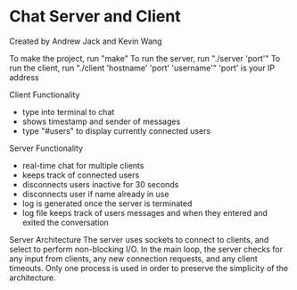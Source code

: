 # Chat Server and Client
Created by Andrew Jack and Kevin Wang

To make the project, run "make"
To run the server, run "./server 'port'"
To run the client, run "./client 'hostname' 'port' 'username'"
'port' is your IP address

Client Functionality
- type into terminal to chat
- shows timestamp and sender of messages
- type "#users" to display currently connected users

Server Functionality
- real-time chat for multiple clients
- keeps track of connected users
- disconnects users inactive for 30 seconds
- disconnects user if name already in use
- log is generated once the server is terminated
- log file keeps track of users messages and when they entered and exited
the conversation 

Server Architecture
The server uses sockets to connect to clients, and select to
perform non-blocking I/O. In the main loop, the server checks
for any input from clients, any new connection requests, and
any client timeouts. Only one process is used in order to preserve
the simplicity of the architecture.

